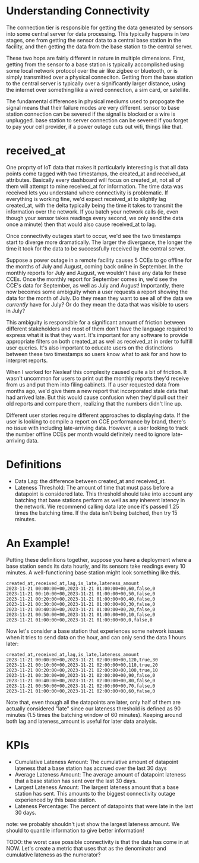# Understanding Connectivity

The connection tier is responsible for getting the data generated by
sensors into some central server for data processing. This typically
happens in two stages, one from getting the sensor data to a central
base station in the facility, and then getting the data from the base station
to the central server.

These two hops are fairly different in nature in multiple dimensions. First,
getting from the sensor to a base station is typically accomplished using some
local network protocol over the air like zigbee or bluetooth, or is simply transmitted
over a physical conneciton. Getting from the base station to the central server is
typically over a significantly larger distance, using the internet over something like
a wired connection, a sim card, or satellite.

The fundamental differences in physical mediums used to propogate the signal means that
their failure modes are very different. sensor to base station connection can be
severed if the signal is blocked or a wire is unplugged. base station to server connection
can be severed if you forget to pay your cell provider, if a power outage cuts out wifi,
things like that.

# received_at

One proprty of IoT data that makes it particularly interesting is that all data points come
tagged with two timestamps, the created_at and received_at attributes. Basically every
dashboard will focus on created_at, not all of them will attempt to mine received_at
for information. The time data was received lets you understand where connectivity is
problematic. If everything is working fine, we'd expect received_at to slightly lag
created_at, with the delta typically being the time it takes to transmit the information
over the network. If you batch your network calls (ie, even though your sensor takes
readings every second, we only send the data once a minute) then that would also cause
received_at to lag.

Once connectivity outages start to occur, we'd see the two timestamps start to diverge
more dramatically. The larger the divergance, the longer the time it took for the data
to be successfully received by the central server.


Suppose a power outage in a remote facility causes 5 CCEs to go offline
for the months of July and August, coming back online in September. In the monthly reports
for July and August, we wouldn't have any data for these CCEs. Once the monthly report
for September comes in, we'd see the CCE's data for September, as well as July and August!
Importantly, there now becomes some ambiguity when a user requests a report showing the
data for the month of July. Do they mean they want to see all of the data we *currently* have
for July? Or do they mean the data that was visible to users in July?

This ambiguity is responsible for a significant amount of friction between different
stakeholders and most of them don't have the language required to express what it is
that they want. It's important for any software to provide appropriate filters on both
created_at as well as received_at in order to fulfill user queries. It's also important to
educate users on the distinctions between these two timestamps so users know what to ask for
and how to interpret reports.

When I worked for Nexleaf this complexity caused quite a bit of friction. It wasn't uncommon
for users to print out the monthly reports they'd receive from us and put them into
filing cabinets. If a user requested data from months ago, we'd give them a new report
that incorporated stale data that had arrived late. But this would cause confusion when
they'd pull out their old reports and compare them, realizing that the numbers didn't line
up.

Different user stories require different approaches to displaying data. If the user is looking
to compile a report on CCE performance by brand, there's no issue with including late-arriving
data. However, a user looking to track the number offline CCEs per month would definitely need
to ignore late-arriving data.



# Definitions

- Data Lag: the difference between created_at and received_at.
- Lateness Threshold: The amount of time that must pass before a datapoint is considered late.
This threshold should take into account any batching that base stations perform as well as any
inherent latency in the network. We recommend calling data late once it's passed 1.25 times the
batching time. If the data isn't being batched, then try 15 minutes.


# An Example!
Putting these definitions together, suppose you have a deployment where a base station sends
its data hourly, and its sensors take readings every 10 minutes. A well-functioning base station
might look something like this.

```csv
created_at,received_at,lag,is_late,lateness_amount
2023-11-21 00:00:00+00,2023-11-21 01:00:00+00,60,false,0
2023-11-21 00:10:00+00,2023-11-21 01:00:00+00,50,false,0
2023-11-21 00:20:00+00,2023-11-21 01:00:00+00,40,false,0
2023-11-21 00:30:00+00,2023-11-21 01:00:00+00,30,false,0
2023-11-21 00:40:00+00,2023-11-21 01:00:00+00,20,false,0
2023-11-21 00:50:00+00,2023-11-21 01:00:00+00,10,false,0
2023-11-21 01:00:00+00,2023-11-21 01:00:00+00,0,false,0
```

Now let's consider a base station that experiences some network issues when it tries to send
data on the hour, and can only send the data 1 hours later:

```csv
created_at,received_at,lag,is_late,lateness_amount
2023-11-21 00:00:00+00,2023-11-21 02:00:00+00,120,true,30
2023-11-21 00:10:00+00,2023-11-21 02:00:00+00,110,true,20
2023-11-21 00:20:00+00,2023-11-21 02:00:00+00,100,true,10
2023-11-21 00:30:00+00,2023-11-21 02:00:00+00,90,false,0
2023-11-21 00:40:00+00,2023-11-21 02:00:00+00,80,false,0
2023-11-21 00:50:00+00,2023-11-21 02:00:00+00,70,false,0
2023-11-21 01:00:00+00,2023-11-21 02:00:00+00,60,false,0
```

Note that, even though all the datapoints are later, only half of them are actually
considered "late" since our lateness threshold is defined as 90 minutes (1.5 times the batching
window of 60 minutes). Keeping around both lag and lateness_amount is useful for later
data analysis.

# KPIs

- Cumulative Lateness Amount: The cumulative amount of datapoint lateness that a base station
has accrued over the last 30 days
- Average Lateness Amount: The average amount of datapoint lateness
that a base station has sent over the last 30 days.
- Largest Lateness Amount: The largest lateness amount that a base station has sent. This amounts
to the biggest connectivity outage experienced by this base station.
- Lateness Percentage: The percent of datapoints that were late in the last 30 days.


note: we probably shouldn't just show the largest lateness amount. We should to quantile information
to give better information!

TODO: the worst case possible connectivity is that the data has come in at NOW. Let's
create a metric that uses that as the denominator and cumulative lateness as the
numerator?